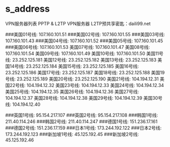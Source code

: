 # s_address
VPN服务器列表
PPTP & L2TP VPN服务器
L2TP预共享密匙：daili99.net

###美国01号线: 107.160.101.51
###美国02号线: 107.160.101.55
###美国03号线: 107.160.101.43
###美国04号线: 107.160.101.52
###美国05号线: 107.160.101.45
###美国06号线: 107.160.101.53
美国07号线: 107.160.101.47
美国08号线: 107.160.101.54
美国09号线: 107.160.101.49
美国10号线: 107.160.101.50
美国11号线: 23.252.125.181
美国12号线: 23.252.125.182
美国13号线: 23.252.125.183
美国14号线: 23.252.125.184
美国15号线: 23.252.125.185
美国16号线: 23.252.125.186
美国17号线: 23.252.125.187
美国18号线: 23.252.125.188
美国19号线: 23.252.125.189
美国20号线: 23.252.125.190
美国21号线: 104.194.12.31
美国22号线: 104.194.12.32
美国23号线: 104.194.12.33
美国24号线: 104.194.12.34
美国25号线: 104.194.12.35
美国26号线: 104.194.12.36
美国27号线: 104.194.12.37
美国28号线: 104.194.12.38
美国29号线: 104.194.12.39
美国30号线: 104.194.12.40

###英国1号线: 95.154.217.107
###英国2号线: 95.154.217.108
###韩国1号线: 211.40.114.246
###韩国2号线: 211.40.114.247
###德国1号线: 151.236.17.161
###德国2号线: 151.236.17.159
###日本1号线: 173.244.192.122
###日本2号线: 173.244.192.123
###新加坡1号线: 45.125.192.45
###新加坡2号线: 45.125.192.46
